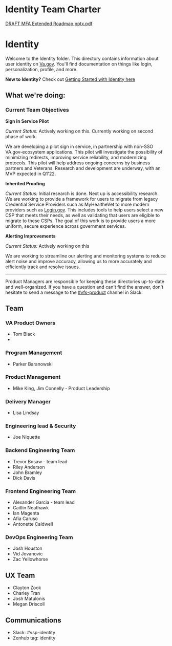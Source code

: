 # Identity Team Charter

[DRAFT MFA Extended Roadmap.pptx.pdf](https://github.com/department-of-veterans-affairs/va.gov-team/files/14591197/DRAFT.MFA.Extended.Roadmap.pptx.pdf)


# Identity

Welcome to the Identity folder. This directory contains information about user identity on [Va.gov](http://va.gov/). You'll find documentation on things like login, personalization, profile, and more.

**New to Identity?** Check out [Getting Started with Identity here](https://github.com/department-of-veterans-affairs/va.gov-team/blob/master/products/identity/Products/login/gettingstartedidentity.md)

## What we're doing:

### Current Team Objectives

**Sign in Service Pilot**

*Current Status:* Actively working on this.  Currently working on second phase of work.

We are developing a pilot sign in service, in partnership with non-SSO VA.gov-ecosystem applications. This pilot will investigate the possibility of minimizing redirects, improving service reliability, and modernizing protocols. This pilot will help address ongoing concerns by business partners and Veterans. Research and development are underway, with an MVP expected in Q1'22.

**Inherited Proofing**

*Current Status:* Initial research is done.  Next up is accessibility research.
We are working to provide a framework for users to migrate from legacy Credential Service Providers such as MyHealtheVet to more modern providers such as [Login.gov](http://login.gov/).  This includes tools to help users select a new CSP that meets their needs, as well as validating that users are eligible to migrate to these CSPs.  The goal of this work is to provide users a more uniform, secure experience across government services.

**Alerting Improvements**

*Current Status:* Actively working on this

We are working to streamline our alerting and monitoring systems to reduce alert noise and improve accuracy, allowing us to more accurately and efficiently track and resolve issues.

---

Product Managers are responsible for keeping these directories up-to-date and well-organized. If you have a question and can't find the answer, don't hesitate to send a message to the [#vfs-product](https://dsva.slack.com/channels/vfs-product) channel in Slack.

## Team

### VA Product Owners

- Tom Black
- 
### Program Management

- Parker Baranowski
  
### Product Management

- Mike King, Jim Connelly - Product Leadership

### Delivery Manager

- Lisa Lindsay

### Engineering lead & Security

- Joe Niquette

### Backend Engineering Team

- Trevor Bosaw - team lead
- Riley Anderson
- John Bramley
- Dick Davis

### Frontend Engineering Team

- Alexander Garcia - team lead
- Caitlin Neathawk
- Ian Magenta
- Afia Caruso
- Antonette Caldwell

### DevOps Engineering Team

- Josh Houston
- Vid Jovanovic
- Zac Yellowhorse

## UX Team

- Clayton Zook
- Charley Tran
- Josh Matulonis
- Megan Driscoll

## Communications

- Slack: #vsp-identity
- Zenhub tag: identity
